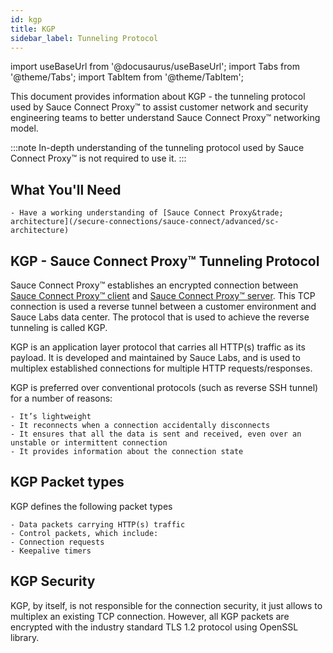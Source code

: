 ```yaml
---
id: kgp
title: KGP
sidebar_label: Tunneling Protocol
---
```

import useBaseUrl from '@docusaurus/useBaseUrl';
import Tabs from '@theme/Tabs';
import TabItem from '@theme/TabItem';

This document provides information about KGP - the tunneling protocol used by Sauce Connect Proxy&trade;
to assist customer network and security engineering teams to better understand Sauce Connect Proxy&trade; networking model.

:::note In-depth understanding of the tunneling protocol used by Sauce Connect Proxy&trade; is not required to use it.
:::

## What You'll Need

    - Have a working understanding of [Sauce Connect Proxy&trade; architecture](/secure-connections/sauce-connect/advanced/sc-architecture)

## KGP - Sauce Connect Proxy&trade; Tunneling Protocol

Sauce Connect Proxy&trade; establishes an encrypted connection between
[Sauce Connect Proxy&trade; client](/secure-connections/sauce-connect/advanced/architecture/#sauce-connect-proxy-client) and
[Sauce Connect Proxy&trade; server](/secure-connections/sauce-connect/advanced/architecture/#sauce-connect-proxy-server).
This TCP connection is used a reverse tunnel between a customer environment and Sauce Labs data center.
The protocol that is used to achieve the reverse tunneling is called KGP.

KGP is an application layer protocol that carries all HTTP(s) traffic as its payload.
It is developed and maintained by Sauce Labs, and is used to multiplex established connections for multiple HTTP requests/responses.

KGP is preferred over conventional protocols (such as reverse SSH tunnel) for a number of reasons:

    - It’s lightweight
    - It reconnects when a connection accidentally disconnects
    - It ensures that all the data is sent and received, even over an unstable or intermittent connection
    - It provides information about the connection state

## KGP Packet types

KGP defines the following packet types

    - Data packets carrying HTTP(s) traffic
    - Control packets, which include:
    - Connection requests
    - Keepalive timers

## KGP Security

KGP, by itself, is not responsible for the connection security, it just allows to multiplex an existing TCP connection.
However, all KGP packets are encrypted with the industry standard TLS 1.2 protocol using OpenSSL library.
